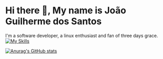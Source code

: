 # Hi there 👋, My name is João Guilherme dos Santos

I'm a software developer, a linux enthusiast and fan of three days grace.
[![My Skills](https://skillicons.dev/icons?i=js,html,css,react,typescritpt,nodejs,go,docker,vite,vitest,java,spring,nest,postgresql,linux,archlinux,neovim,elysia,bun,pnpm,python,bash,tailwind,vscode.prisma)](https://skillicons.dev)

[![Anurag's GitHub stats](https://github-readme-stats.vercel.app/api?username=JoaoGuilherme2909)](https://github.com/anuraghazra/github-readme-stats)
